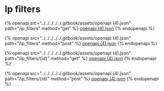 # Ip filters

{% openapi src="../../../../../.gitbook/assets/openapi (4).json" path="/ip_filters" method="get" %}
[openapi (4).json](<../../../../../.gitbook/assets/openapi (4).json>)
{% endopenapi %}

{% openapi src="../../../../../.gitbook/assets/openapi (4).json" path="/ip_filters" method="post" %}
[openapi (4).json](<../../../../../.gitbook/assets/openapi (4).json>)
{% endopenapi %}

{% openapi src="../../../../../.gitbook/assets/openapi (4).json" path="/ip_filters/{id}" method="get" %}
[openapi (4).json](<../../../../../.gitbook/assets/openapi (4).json>)
{% endopenapi %}

{% openapi src="../../../../../.gitbook/assets/openapi (4).json" path="/ip_filters/{id}" method="post" %}
[openapi (4).json](<../../../../../.gitbook/assets/openapi (4).json>)
{% endopenapi %}
